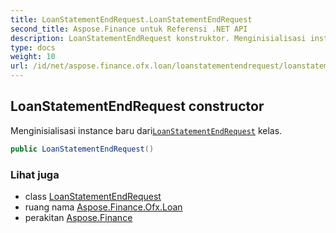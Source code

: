 ```yaml
---
title: LoanStatementEndRequest.LoanStatementEndRequest
second_title: Aspose.Finance untuk Referensi .NET API
description: LoanStatementEndRequest konstruktor. Menginisialisasi instance baru dariLoanStatementEndRequest kelas.
type: docs
weight: 10
url: /id/net/aspose.finance.ofx.loan/loanstatementendrequest/loanstatementendrequest/
---
```

## LoanStatementEndRequest constructor

Menginisialisasi instance baru dari[`LoanStatementEndRequest`](../) kelas.

```csharp
public LoanStatementEndRequest()
```

### Lihat juga

* class [LoanStatementEndRequest](../)
* ruang nama [Aspose.Finance.Ofx.Loan](../../loanstatementendrequest/)
* perakitan [Aspose.Finance](../../../)


